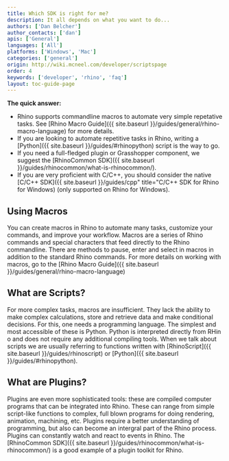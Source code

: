 ```yaml
---
title: Which SDK is right for me?
description: It all depends on what you want to do...
authors: ['Dan Belcher']
author_contacts: ['dan']
apis: ['General']
languages: ['All']
platforms: ['Windows', 'Mac']
categories: ['general']
origin: http://wiki.mcneel.com/developer/scriptspage
order: 4
keywords: ['developer', 'rhino', 'faq']
layout: toc-guide-page
---
```


**The quick answer:**

- Rhino supports commandline macros to automate very simple repetative tasks. See [Rhino Macro Guide]({{ site.baseurl }}/guides/general/rhino-macro-language) for more details.
- If you are looking to automate repetitive tasks in Rhino, writing a [Python]({{ site.baseurl }}/guides/#rhinopython) script is the way to go.  
- If you need a full-fledged plugin or Grasshopper component, we suggest the [RhinoCommon SDK]({{ site.baseurl }}/guides/rhinocommon/what-is-rhinocommon/). 
- If you are very proficient with C/C++, you should consider the native [C/C++ SDK]({{ site.baseurl }}/guides/cpp" title="C/C++ SDK for Rhino for Windows) (only supported on Rhino for Windows).

## Using Macros

You can create macros in Rhino to automate many tasks, customize your commands, and improve your workflow. Macros are a series of Rhino commands and special characters that feed directly to the Rhino commandline.  There are methods to pause, enter and select in macros in addition to the standard Rhino commands. For more details on working with macros, go to the [Rhino Macro Guide]({{ site.baseurl }}/guides/general/rhino-macro-language)

## What are Scripts?

For more complex tasks, macros are insufficient. They lack the ability to make complex calculations, store and retrieve data and make conditional decisions. For this, one needs a programming language. The simplest and most accessible of these is Python.  Python is interpreted directly from RHin o and does not require any additional compiling tools. When we talk about scripts we are usually referring to functions written with [RhinoScript]({{ site.baseurl }}/guides/rhinoscript) or [Python]({{ site.baseurl }}/guides/#rhinopython).

## What are Plugins?

Plugins are even more sophisticated tools: these are compiled computer programs that can be integrated into Rhino. These can range from simple script-like functions to complex, full blown programs for doing rendering, animation, machining, etc. Plugins require a better understanding of programming, but also can become an intergral part of the Rhino process.  Plugins can constantly watch and react to events in Rhino.  The [RhinoCommon SDK]({{ site.baseurl }}/guides/rhinocommon/what-is-rhinocommon/) is a good example of a plugin toolkit for Rhino.
